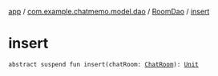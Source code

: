 [app](../../index.md) / [com.example.chatmemo.model.dao](../index.md) / [RoomDao](index.md) / [insert](./insert.md)

# insert

`abstract suspend fun insert(chatRoom: `[`ChatRoom`](../../com.example.chatmemo.model.entity/-chat-room/index.md)`): `[`Unit`](https://kotlinlang.org/api/latest/jvm/stdlib/kotlin/-unit/index.html)